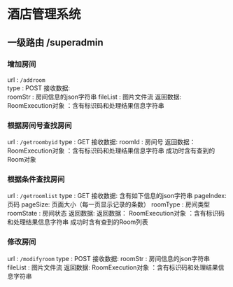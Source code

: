 # 酒店管理系统
## 一级路由 /superadmin
### 增加房间
url : `/addroom`<br/>
type : POST
接收数据:<br/>
roomStr : 房间信息的json字符串
fileList : 图片文件流
返回数据:
RoomExecution对象 ：含有标识码和处理结果信息字符串
### 根据房间号查找房间
url : `/getroombyid`
type : GET
接收数据:
roomId : 房间号
返回数据：
RoomExecution对象 ：含有标识码和处理结果信息字符串
成功时含有查到的Room对象
### 根据条件查找房间
url : `/getroomlist`
type : GET
接收数据:
含有如下信息的json字符串
pageIndex: 页码
pageSize: 页面大小（每一页显示记录的条数）
roomType : 房间类型
roomState : 房间状态
返回数据:
返回数据：
RoomExecution对象 ：含有标识码和处理结果信息字符串
成功时含有查到的Room列表
### 修改房间
url : `/modifyroom`
type : POST
接收数据:
roomStr : 房间信息的json字符串
fileList : 图片文件流
返回数据:
RoomExecution对象 ：含有标识码和处理结果信息字符串